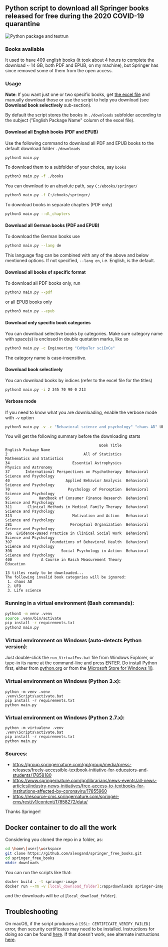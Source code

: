 ## Python script to download all Springer books released for free during the 2020 COVID-19 quarantine
![Python package and testrun](https://github.com/alexgand/springer_free_books/workflows/Python%20package%20and%20testrun/badge.svg)
### Books available
It used to have 409 english books (it took about 4 hours to complete the download ~ 14 GB, both PDF and EPUB, on my machine), but Springer has since removed some of them from the open access.

### Usage
**Note**: If you want just one or two specific books, get [the excel file](https://resource-cms.springernature.com/springer-cms/rest/v1/content/17858272/data/) and manually download those or use the script to help you download (see **Download book selectively** sub-section).

By default the script stores the books in `./downloads` subfolder according to the subject ("English Package Name" column of the excel file).

#### Download all English books (PDF and EPUB)
Use the following command to download all PDF and EPUB books to the default download folder `./downloads`
```bash
python3 main.py
```
To download them to a subfolder of your choice, say `books`
```bash
python3 main.py -f ./books
```
You can download to an absolute path, say `C:/ebooks/springer/`
```bash
python3 main.py -f C:/ebooks/springer/
```

To download books in separate chapters (PDF only) 
```bash
python3 main.py --dl_chapters
```

#### Download all German books (PDF and EPUB)
To download the German books use
```bash
python3 main.py --lang de
```
This language flag can be combined with any of the above and below mentioned options. If not specified, `--lang en`, i.e. English, is
the default.

#### Download all books of specific format
To download all PDF books only, run
```bash
python3 main.py --pdf
```
or all EPUB books only
```bash
python3 main.py --epub
```

#### Download only specific book categories
You can download selective books by categories. Make sure category name with space(s) is enclosed in double quotation marks,  like so
```bash
python3 main.py -c Engineering "CoMpuTer sciEnCe"
```
The category name is case-insensitive.

#### Download book selectively
You can download books by indices (refer to the excel file for the titles)
```bash
python3 main.py -i 2 345 70 90 0 213
```

#### Verbose mode
If you need to know what you are downloading, enable the verbose mode with `-v` option
```bash
python3 main.py -v -c "Behavioral science and psychology" "chaos AD" UFO "Life science" -i 2 34 400
```
You will get the following summary before the downloading starts
```
                                          Book Title               English Package Name
2                                  All of Statistics         Mathematics and Statistics
34                            Essential Astrophysics              Physics and Astronomy
37       International Perspectives on Psychotherapy  Behavioral Science and Psychology
40                         Applied Behavior Analysis  Behavioral Science and Psychology
70                          Psychology of Perception  Behavioral Science and Psychology
95             Handbook of Consumer Finance Research  Behavioral Science and Psychology
311       Clinical Methods in Medical Family Therapy  Behavioral Science and Psychology
313                           Motivation and Action   Behavioral Science and Psychology
381                          Perceptual Organization  Behavioral Science and Psychology
396  Evidence-Based Practice in Clinical Social Work  Behavioral Science and Psychology
397                 Foundations of Behavioral Health  Behavioral Science and Psychology
398                      Social Psychology in Action  Behavioral Science and Psychology
400             A Course in Rasch Measurement Theory                          Education

13 titles ready to be downloaded...
The following invalid book categories will be ignored:
 1. chaos AD
 2. UFO
 3. Life science
```

### Running in a virtual environment (Bash commands):
```bash
python3 -m venv .venv
source .venv/bin/activate
pip install -r requirements.txt
python3 main.py
```

### Virtual environment on Windows (auto-detects Python version):
Just double-click the `run_VirtualEnv.bat` file from Windows Explorer, or type-in its name at the command-line and press ENTER.
Do install Python first, either from [python.org](https://www.python.org/downloads/)
or from the [Microsoft Store for Windows 10](https://www.microsoft.com/en-us/search?q=python).

### Virtual environment on Windows (Python 3.x):
```winbatch
python -m venv .venv
.venv\Scripts\activate.bat
pip install -r requirements.txt
python main.py
```

### Virtual environment on Windows (Python 2.7.x):
```winbatch
python -m virtualenv .venv
.venv\Scripts\activate.bat
pip install -r requirements.txt
python main.py
```

### Sources:
* https://group.springernature.com/gp/group/media/press-releases/freely-accessible-textbook-initiative-for-educators-and-students/17858180
* https://www.springernature.com/gp/librarians/news-events/all-news-articles/industry-news-initiatives/free-access-to-textbooks-for-institutions-affected-by-coronaviru/17855960
* https://resource-cms.springernature.com/springer-cms/rest/v1/content/17858272/data/

Thanks Springer!

## Docker container to do all the work

Considering you cloned the repo in a folder, as:
```bash
cd \home\[user]\workspace
git clone https://github.com/alexgand/springer_free_books.git
cd springer_free_books
mkdir downloads
```

You can run the scripts like that:
```bash
docker build . -t springer-image
docker run --rm -v [local_download_folder]:/app/downloads springer-image
```
and the downloads will be at [`local_download_folder`].

## Troubleshooting
On macOS, if the script produces a `[SSL: CERTIFICATE_VERIFY_FAILED]` error, then security certificates may need to be installed. Instructions for doing so can be found [here](https://stackoverflow.com/questions/50236117/scraping-ssl-certificate-verify-failed-error-for-http-en-wikipedia-org). If that doesn't work, see alternate instructions [here](https://stackoverflow.com/questions/44649449/brew-installation-of-python-3-6-1-ssl-certificate-verify-failed-certificate/44649450#44649450).
